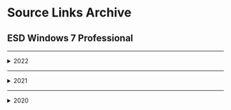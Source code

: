 # Source Links Archive

## ESD Windows 7 Professional

---
<details><summary>2022</summary>

2022-01
```
https://gldp.gloeyisk.workers.dev/0:/os/Win7.Professional.x64.gloeyisk.220114.iso
https://www.mediafire.com/file/tl1zh9dqo0jjnmg/Win7.Professional.x64.gloeyisk.220114.iso/file
```
</details>

---
<details><summary>2021</summary>

2021-09
```
https://gldp.gloeyisk.workers.dev/0:/os/Win7.Professional.x64.gloeyisk.211007.iso
https://www.mediafire.com/file/tjdl4h793scxtch/Win7.Professional.x64.gloeyisk.211007.iso/file
```

2021-08
```
https://gldp.gloeyisk.workers.dev/0:/os/Win7.Professional.x64.gloeyisk.210815.iso
https://www.mediafire.com/file/okhpskt95tqxa5o/Win7.Professional.x64.gloeyisk.210815.iso/file
```

2021-07
```
https://gldp.gloeyisk.workers.dev/0:/os/Win7.Professional.x64.gloeyisk.210728.iso
https://www.mediafire.com/file/hz1pazr1h8piiyb/Win7.Professional.x64.gloeyisk.210728.iso/file
```

2021-06
```
https://gldp.gloeyisk.workers.dev/0:/os/Win7.Professional.x64.gloeyisk.210705.iso
https://www.mediafire.com/file/pyzqqnr2cd0ndea/Win7.Professional.x64.gloeyisk.210705.iso/file
```

2021-05
```
https://gldp.gloeyisk.workers.dev/0:/os/Win7.Professional.x64.gloeyisk.210523.iso
https://www.mediafire.com/file/z143b378mpvej3e/Win7.Professional.x64.gloeyisk.210523.iso/file
```

2021-04
```
https://gldp.gloeyisk.workers.dev/0:/os/Win7.Professional.x64.gloeyisk.210422.iso
https://www.mediafire.com/file/6viw866771gzr2a/Win7.Professional.x64.gloeyisk.210422.iso/file
```

2021-03
```
https://gldp.gloeyisk.workers.dev/0:/os/Win7.Professional.x64.gloeyisk.210312.iso
https://www.mediafire.com/file/eyz2tzl1v5h69kp/Win7.Professional.x64.gloeyisk.210312.iso/file
```

2021-02
```
https://gldp.gloeyisk.workers.dev/0:/os/Win7.Professional.x64.gloeyisk.210216.iso
https://www.mediafire.com/file/ezlp04uwvncz5wj/Win7.Professional.x64.gloeyisk.210216.iso/file
```

2021-01
```
https://gldp.gloeyisk.workers.dev/0:/os/Win7.Professional.x64.gloeyisk.210116.iso
https://www.mediafire.com/file/z93mzkjbfv9drqa/Win7.Professional.x64.gloeyisk.210116.iso/file
```
</details>

---
<details><summary>2020</summary>

2020-12
```
https://gldp.gloeyisk.workers.dev/0:/os/Win7.Professional.x64.gloeyisk.201212.iso
https://www.mediafire.com/file/z9q38c4cc897par/Win7.Professional.x64.gloeyisk.201212.iso/file
```

2020-11
```
https://gldp.gloeyisk.workers.dev/0:/os/Win7.Professional.x64.gloeyisk.201113.iso
https://www.mediafire.com/file/dn58m5iwz4q5izo/Win7.Professional.x64.gloeyisk.201113.iso/file
```
</details>
